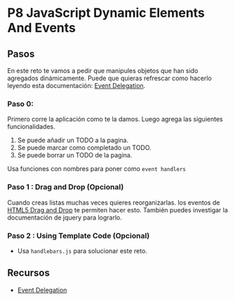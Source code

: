 # P8 JavaScript Dynamic Elements And Events

## Pasos

En este reto te vamos a pedir que manipules objetos que han sido agregados dinámicamente. Puede que quieras refrescar como hacerlo leyendo esta documentación: [Event Delegation][event-delegation].

### Paso 0:
Primero corre la aplicación como te la damos. Luego agrega las siguientes funcionalidades.

1. Se puede añadir un TODO a la pagina.
2. Se puede marcar como completado un TODO.
3. Se puede borrar un TODO de la pagina.

Usa funciones con nombres para poner como `event handlers`

### Paso 1 : Drag and Drop (Opcional)

Cuando creas listas muchas veces quieres reorganizarlas. los eventos de [HTML5 Drag and Drop](http://www.html5rocks.com/en/tutorials/dnd/basics/) te permiten hacer esto. También puedes investigar la documentación de jquery para lograrlo.

### Paso 2 : Using Template Code (Opcional)
* Usa `handlebars.js` para solucionar este reto.

## Recursos
* [Event Delegation][event-delegation]

[event-delegation]: http://davidwalsh.name/event-delegate
